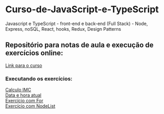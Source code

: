 # Curso-de-JavaScript-e-TypeScript
Javascript e TypeScript - front-end e back-end (Full Stack) - Node, Express, noSQL, React, hooks, Redux, Design Patterns

## Repositório para notas de aula e execução de exercícios online:

<a href="https://www.udemy.com/course/curso-de-javascript-moderno-do-basico-ao-avancado/">Link para o curso</a>

### Executando os exercícios:
<a href="https://maiconc137.github.io/Curso-de-JavaScript-e-TypeScript/exercicios/aula26/">Calculo IMC</a><br>
<a href="https://maiconc137.github.io/Curso-de-JavaScript-e-TypeScript/exercicios/aula30/">Data e hora atual</a><br>
<a href="https://maiconc137.github.io/Curso-de-JavaScript-e-TypeScript/exercicios/aula35/">Exercício com For</a><br/>
<a href="https://maiconc137.github.io/Curso-de-JavaScript-e-TypeScript/exercicios/aula35/">Exercício com NodeList</a>
